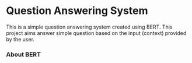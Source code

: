 # Question Answering System
This is a simple question answering system created using BERT. This project aims answer simple question based on the input (context)
provided by the user.

### About BERT